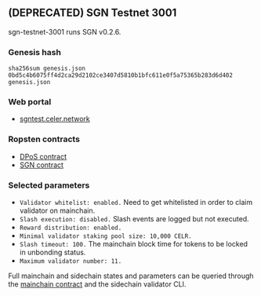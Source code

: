 ## (DEPRECATED) SGN Testnet 3001

sgn-testnet-3001 runs SGN v0.2.6.

### Genesis hash

```shellscript
sha256sum genesis.json
0bd5c4b6075ff4d2ca29d2102ce3407d5810b1bfc611e0f5a75365b283d6d402  genesis.json
```

### Web portal

- [sgntest.celer.network](https://sgntest.celer.network/)

### Ropsten contracts

- [DPoS contract](https://ropsten.etherscan.io/address/0x92d1f7266464b6a22f0e0749a310bf97b168e7e0)
- [SGN contract](https://ropsten.etherscan.io/address/0xbbf421bb74fda247fa692f7d3f26b22dfd8b08a3)

### Selected parameters

- `Validator whitelist: enabled.` Need to get whitelisted in order to claim validator on mainchain.
- `Slash execution: disabled.` Slash events are logged but not executed.
- `Reward distribution: enabled.`
- `Minimal validator staking pool size: 10,000 CELR.`
- `Slash timeout: 100.` The mainchain block time for tokens to be locked in unbonding status.
- `Maximum validator number: 11.`

Full mainchain and sidechain states and parameters can be queried through the [mainchain contract](https://ropsten.etherscan.io/address/0x92d1f7266464b6a22f0e0749a310bf97b168e7e0#readContract) and the sidechain validator CLI.
